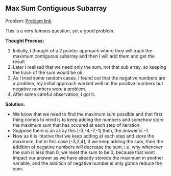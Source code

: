 ## Max Sum Contiguous Subarray

Problem: [Problem link](https://www.interviewbit.com/problems/max-sum-contiguous-subarray/)

This is a very famous question, yet a good problem. 

<strong>Thought Process: </strong>
<ol>
<li>Initially, I thought of a 2 pointer approach where they will track the maximum contiguous subarray and then I will add them and get the result</li>
<li>Later I realised that we need only the sum, not that sub array, so keeping the track of the sum would be ok.</li>
<li>As I tried some random cases, I found out that the negative numbers are a problem, my initial approach worked well on the positive numbers but negative numbers 
were a problem.</li>
<li>After some careful observation, I got it.</li>
</ol>

<strong>Solution:</strong>
* We know that we need to find the maximum sum possible and that first thing comes to mind is to keep adding the numbers and somehow store the maximum sum that 
has occured at each step of iteration.
* Suppose there is an array this [-3,-4,-7,-1] then, the answer is -1. 
* Now as it is intutive that we keep adding at each step and store the maximum, but in this case [-3,2,4], if we keep adding the sum, then the addition of negative
numbers will decrease the sum, i.e. why whenever the sum is less than 0, we reset the sum to be 0, because that wont impact our answer as we have already storede the 
maximum in another variable, and the addition of negative number is only gonna reduce the sum. 

